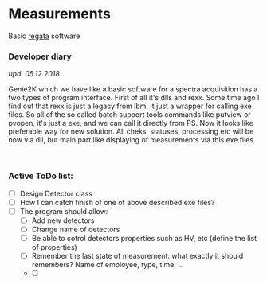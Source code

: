# Measurements
Basic [regata](http://regata.jinr.ru/) software
<br>

### Developer diary
_upd. 05.12.2018_

Genie2K which we have like a basic software for a spectra acquisition has a two types of program interface. First of all it's dlls and rexx. Some time ago I find out that rexx is just a legacy from ibm. It just a wrapper for calling exe files. So all of the so called batch support tools commands like putview or pvopen, it's just a exe, and we can call it directly from PS. Now it looks like preferable way for new solution. All cheks, statuses, processing etc will be now via dll, but main part like displaying of measurements via this exe files.

<br>

### Active ToDo list:

- [ ] Design Detector class 
- [ ] How I can catch finish of one of above described exe files?
- [ ] The program should allow:
  - [ ] Add new detectors
  - [ ] Change name of detectors
  - [ ] Be able to cotrol detectors properties such as HV, etc (define the list of properties)
  - [ ] Remember the last state of measurement: what exactly it should remembers? Name of employee, type, time, ...
  - [ ] 